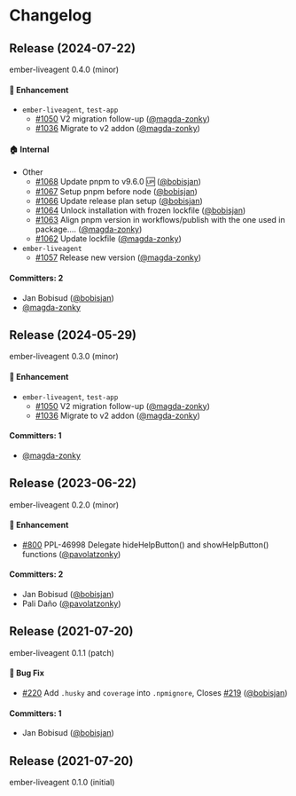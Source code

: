 # Changelog

## Release (2024-07-22)

ember-liveagent 0.4.0 (minor)

#### :rocket: Enhancement

- `ember-liveagent`, `test-app`
  - [#1050](https://github.com/zonkyio/ember-liveagent/pull/1050) V2 migration follow-up ([@magda-zonky](https://github.com/magda-zonky))
  - [#1036](https://github.com/zonkyio/ember-liveagent/pull/1036) Migrate to v2 addon ([@magda-zonky](https://github.com/magda-zonky))

#### :house: Internal

- Other
  - [#1068](https://github.com/zonkyio/ember-liveagent/pull/1068) Update pnpm to v9.6.0 🆙 ([@bobisjan](https://github.com/bobisjan))
  - [#1067](https://github.com/zonkyio/ember-liveagent/pull/1067) Setup pnpm before node ([@bobisjan](https://github.com/bobisjan))
  - [#1066](https://github.com/zonkyio/ember-liveagent/pull/1066) Update release plan setup ([@bobisjan](https://github.com/bobisjan))
  - [#1064](https://github.com/zonkyio/ember-liveagent/pull/1064) Unlock installation with frozen lockfile ([@bobisjan](https://github.com/bobisjan))
  - [#1063](https://github.com/zonkyio/ember-liveagent/pull/1063) Align pnpm version in workflows/publish with the one used in package.… ([@magda-zonky](https://github.com/magda-zonky))
  - [#1062](https://github.com/zonkyio/ember-liveagent/pull/1062) Update lockfile ([@magda-zonky](https://github.com/magda-zonky))
- `ember-liveagent`
  - [#1057](https://github.com/zonkyio/ember-liveagent/pull/1057) Release new version ([@magda-zonky](https://github.com/magda-zonky))

#### Committers: 2

- Jan Bobisud ([@bobisjan](https://github.com/bobisjan))
- [@magda-zonky](https://github.com/magda-zonky)

## Release (2024-05-29)

ember-liveagent 0.3.0 (minor)

#### :rocket: Enhancement

- `ember-liveagent`, `test-app`
  - [#1050](https://github.com/zonkyio/ember-liveagent/pull/1050) V2 migration follow-up ([@magda-zonky](https://github.com/magda-zonky))
  - [#1036](https://github.com/zonkyio/ember-liveagent/pull/1036) Migrate to v2 addon ([@magda-zonky](https://github.com/magda-zonky))

#### Committers: 1

- [@magda-zonky](https://github.com/magda-zonky)

## Release (2023-06-22)

ember-liveagent 0.2.0 (minor)

#### :rocket: Enhancement

- [#800](https://github.com/zonkyio/ember-liveagent/pull/800) PPL-46998 Delegate hideHelpButton() and showHelpButton() functions ([@pavolatzonky](https://github.com/pavolatzonky))

#### Committers: 2

- Jan Bobisud ([@bobisjan](https://github.com/bobisjan))
- Pali Daňo ([@pavolatzonky](https://github.com/pavolatzonky))

## Release (2021-07-20)

ember-liveagent 0.1.1 (patch)

#### :bug: Bug Fix

- [#220](https://github.com/zonkyio/ember-liveagent/pull/220) Add `.husky` and `coverage` into `.npmignore`, Closes [#219](https://github.com/zonkyio/ember-liveagent/issues/219) ([@bobisjan](https://github.com/bobisjan))

#### Committers: 1

- Jan Bobisud ([@bobisjan](https://github.com/bobisjan))

## Release (2021-07-20)

ember-liveagent 0.1.0 (initial)
